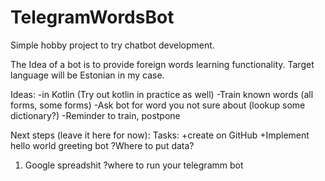 # TelegramWordsBot
Simple hobby project to try chatbot development.

The Idea of a bot is to provide foreign words learning functionality.
Target language will be Estonian in my case.

Ideas:
-in Kotlin (Try out kotlin in practice as well)
-Train known words (all forms, some forms)
-Ask bot for word you not sure about (lookup some dictionary?)
-Reminder to train, postpone


Next steps (leave it here for now):
Tasks:
+create on GitHub
+Implement hello world greeting bot
?Where to put data?
1) Google spreadshit
?where to run your telegramm bot
